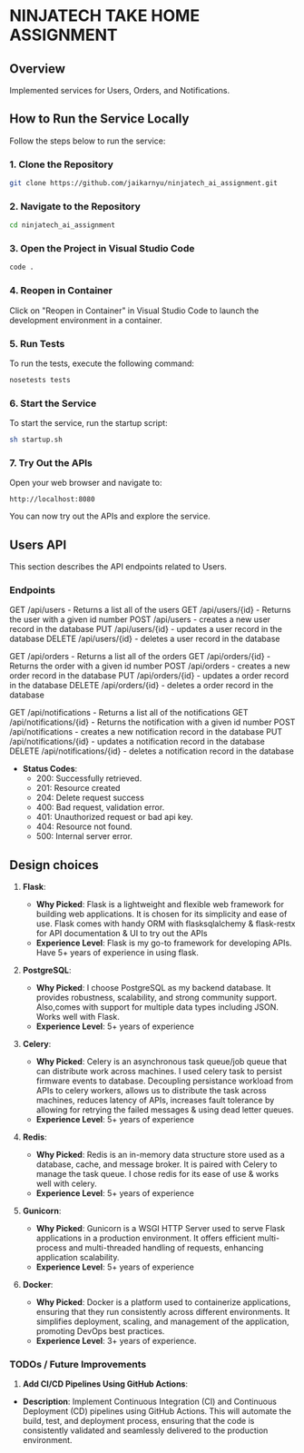 
# NINJATECH TAKE HOME ASSIGNMENT 

## Overview

Implemented services for Users, Orders, and Notifications.

## How to Run the Service Locally

Follow the steps below to run the service:

### 1. Clone the Repository

```bash
git clone https://github.com/jaikarnyu/ninjatech_ai_assignment.git
```

### 2. Navigate to the Repository

```bash
cd ninjatech_ai_assignment
```

### 3. Open the Project in Visual Studio Code

```bash
code .
```

### 4. Reopen in Container

Click on "Reopen in Container" in Visual Studio Code to launch the development environment in a container.

### 5. Run Tests

To run the tests, execute the following command:

```bash
nosetests tests
```


### 6. Start the Service

To start the service, run the startup script:

```bash
sh startup.sh
```

### 7. Try Out the APIs

Open your web browser and navigate to:

```
http://localhost:8080
```

You can now try out the APIs and explore the service.


## Users API

This section describes the API endpoints related to Users.


### Endpoints

GET /api/users - Returns a list all of the users
GET /api/users/{id} - Returns the user with a given id number
POST /api/users - creates a new user record in the database
PUT /api/users/{id} - updates a user record in the database
DELETE /api/users/{id} - deletes a user record in the database

GET /api/orders - Returns a list all of the orders
GET /api/orders/{id} - Returns the order with a given id number
POST /api/orders - creates a new order record in the database
PUT /api/orders/{id} - updates a order record in the database
DELETE /api/orders/{id} - deletes a order record in the database


GET /api/notifications - Returns a list all of the notifications
GET /api/notifications/{id} - Returns the notification with a given id number
POST /api/notifications - creates a new notification record in the database
PUT /api/notifications/{id} - updates a notification record in the database
DELETE /api/notifications/{id} - deletes a notification record in the database



- **Status Codes**:
  - 200: Successfully retrieved.
  - 201: Resource created
  - 204: Delete request success
  - 400: Bad request, validation error.
  - 401: Unauthorized request or bad api key.
  - 404: Resource not found.
  - 500: Internal server error.


## Design choices

1. **Flask**:
   - **Why Picked**: Flask is a lightweight and flexible web framework for building web applications. It is chosen for its simplicity and ease of use. Flask comes with handy ORM with flasksqlalchemy & flask-restx for API documentation & UI to try out the APIs
   - **Experience Level**: Flask is my go-to framework for developing APIs. Have 5+ years of experience in using flask.

2. **PostgreSQL**:
   - **Why Picked**: I choose PostgreSQL as my backend database. It provides robustness, scalability, and strong community support. Also,comes with support for multiple data types including JSON. Works well with Flask.
   - **Experience Level**: 5+ years of experience

3. **Celery**:
   - **Why Picked**: Celery is an asynchronous task queue/job queue that can distribute work across machines. I used celery task to persist firmware events to database. Decoupling persistance workload from APIs to celery workers, allows us to distribute the task across machines, reduces latency of APIs, increases fault tolerance by allowing for retrying the failed messages & using dead letter queues.
   - **Experience Level**: 5+ years of experience
  
4. **Redis**:
   - **Why Picked**: Redis is an in-memory data structure store used as a database, cache, and message broker. It is paired with Celery to manage the task queue. I chose redis for its ease of use & works well with celery.
   - **Experience Level**: 5+ years of experience

5. **Gunicorn**:
   - **Why Picked**: Gunicorn is a WSGI HTTP Server used to serve Flask applications in a production environment. It offers efficient multi-process and multi-threaded handling of requests, enhancing application scalability.
   - **Experience Level**: 5+ years of experience

6. **Docker**:
   - **Why Picked**: Docker is a platform used to containerize applications, ensuring that they run consistently across different environments. It simplifies deployment, scaling, and management of the application, promoting DevOps best practices.
   - **Experience Level**: 3+ years of experience.


### TODOs / Future Improvements

1. **Add CI/CD Pipelines Using GitHub Actions**:
- **Description**: Implement Continuous Integration (CI) and Continuous Deployment (CD) pipelines using GitHub Actions. This will automate the build, test, and deployment process, ensuring that the code is consistently validated and seamlessly delivered to the production environment.

